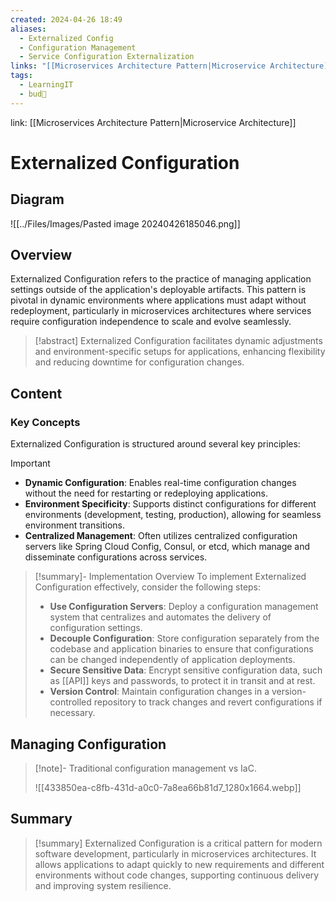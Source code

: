 ```yaml
---
created: 2024-04-26 18:49
aliases:
  - Externalized Config
  - Configuration Management
  - Service Configuration Externalization
links: "[[Microservices Architecture Pattern|Microservice Architecture]]"
tags:
  - LearningIT
  - bud🌿
---
```

link: [[Microservices Architecture Pattern|Microservice Architecture]]

# Externalized Configuration
## Diagram

![[../Files/Images/Pasted image 20240426185046.png]]

## Overview

Externalized Configuration refers to the practice of managing application settings outside of the application's deployable artifacts. This pattern is pivotal in dynamic environments where applications must adapt without redeployment, particularly in microservices architectures where services require configuration independence to scale and evolve seamlessly.

> [!abstract] 
> Externalized Configuration facilitates dynamic adjustments and environment-specific setups for applications, enhancing flexibility and reducing downtime for configuration changes.

## Content

### Key Concepts

Externalized Configuration is structured around several key principles:

> [!important]
> 
> - **Dynamic Configuration**: Enables real-time configuration changes without the need for restarting or redeploying applications.
> - **Environment Specificity**: Supports distinct configurations for different environments (development, testing, production), allowing for seamless environment transitions.
> - **Centralized Management**: Often utilizes centralized configuration servers like Spring Cloud Config, Consul, or etcd, which manage and disseminate configurations across services.


> [!summary]- Implementation Overview
> To implement Externalized Configuration effectively, consider the following steps:
> 
> - **Use Configuration Servers**: Deploy a configuration management system that centralizes and automates the delivery of configuration settings.
> - **Decouple Configuration**: Store configuration separately from the codebase and application binaries to ensure that configurations can be changed independently of application deployments.
> - **Secure Sensitive Data**: Encrypt sensitive configuration data, such as [[API]] keys and passwords, to protect it in transit and at rest.
> - **Version Control**: Maintain configuration changes in a version-controlled repository to track changes and revert configurations if necessary.

## Managing Configuration


> [!note]- Traditional configuration management vs IaC.
> 
> ![[433850ea-c8fb-431d-a0c0-7a8ea66b81d7_1280x1664.webp]]

## Summary

> [!summary] 
> Externalized Configuration is a critical pattern for modern software development, particularly in microservices architectures. It allows applications to adapt quickly to new requirements and different environments without code changes, supporting continuous delivery and improving system resilience.

